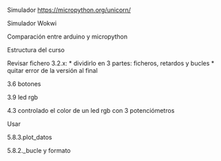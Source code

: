 Simulador https://micropython.org/unicorn/

Simulador Wokwi

Comparación entre arduino y micropython

Estructura del curso

Revisar fichero 3.2.x: 
    * dividirlo en 3 partes: ficheros, retardos y bucles
    * quitar error de la versión al final

3.6 botones

3.9 led rgb

4.3 controlado el color de un led rgb con 3 potenciómetros

Usar 

5.8.3.plot_datos

5.8.2._bucle y formato

